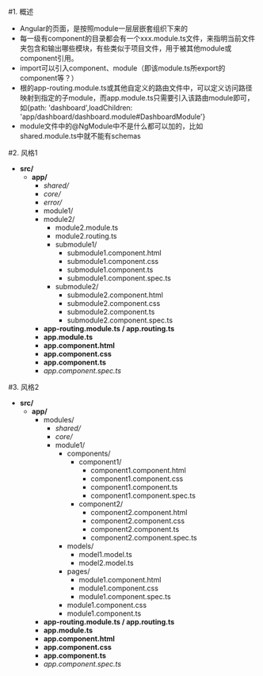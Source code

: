 #1. 概述
* Angular的页面，是按照module一层层嵌套组织下来的
* 每一级有component的目录都会有一个xxx.module.ts文件，来指明当前文件夹包含和输出哪些模块，有些类似于项目文件，用于被其他module或component引用。
* import可以引入component、module（即该module.ts所export的component等？）
* 根的app-routing.module.ts或其他自定义的路由文件中，可以定义访问路径映射到指定的子module，而app.module.ts只需要引入该路由module即可，如{path: 'dashboard',loadChildren: 'app/dashboard/dashboard.module#DashboardModule'}
* module文件中的@NgModule中不是什么都可以加的，比如shared.module.ts中就不能有schemas

#2.  风格1
* **src/**
    * **app/**
        * *shared/*
        * *core/*
        * *error/*
        * module1/
        * module2/
            * module2.module.ts
            * module2.routing.ts
            * submodule1/
                * submodule1.component.html
                * submodule1.component.css
                * submodule1.component.ts
                * submodule1.component.spec.ts
            * submodule2/
                * submodule2.component.html
                * submodule2.component.css
                * submodule2.component.ts
                * submodule2.component.spec.ts
        * **app-routing.module.ts / app.routing.ts**
        * **app.module.ts**
        * **app.component.html**
        * **app.component.css**
        * **app.component.ts**
        * *app.component.spec.ts*

#3. 风格2
* **src/**
    * **app/**
        * modules/
            * *shared/*
            * *core/*
            * module1/
                * components/
                    * component1/
                        * component1.component.html
                        * component1.component.css
                        * component1.component.ts
                        * component1.component.spec.ts
                    * component2/
                        * component2.component.html
                        * component2.component.css
                        * component2.component.ts
                        * component2.component.spec.ts
                * models/
                    * model1.model.ts
                    * model2.model.ts
                * pages/
                    * module1.component.html
                    * module1.component.css
                    * module1.component.spec.ts
                * module1.component.css
                * module1.component.ts
        * **app-routing.module.ts / app.routing.ts**
        * **app.module.ts**
        * **app.component.html**
        * **app.component.css**
        * **app.component.ts**
        * *app.component.spec.ts*